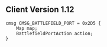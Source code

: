 ## Client Version 1.12

```rust,ignore
cmsg CMSG_BATTLEFIELD_PORT = 0x2D5 {
    Map map;    
    BattlefieldPortAction action;    
}

```
